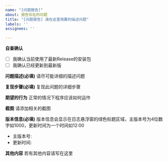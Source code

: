 ```yaml
---
name: "[问题报告]"
about: 报告存在的问题
title: "[问题报告] 请在这里简要的描述问题"
labels: ''
assignees: ''

---
```


**自查确认**
- [ ] 我确认当前使用了最新Release的安装包
- [ ] 我确认已经更新到最新版

**问题描述(必填)**
请尽可能详细的描述问题

**复现步骤(必填)**
复现此问题的详细步骤

**期望的行为**
正常的情况下程序应该如何运作

**截图**
请添加相关的截图

**版本信息(必填)**
版本信息会显示在日志悬浮窗的绿色标题区域，主版本号为4位数字如1000，更新时间为一个时间如12:00
 - 主版本号: 
 - 更新时间: 

**其他内容**
若有其他内容请写在这里
